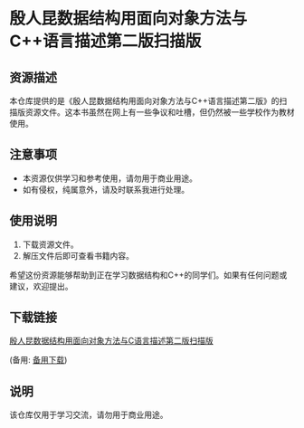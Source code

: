 # 殷人昆数据结构用面向对象方法与C++语言描述第二版扫描版

## 资源描述

本仓库提供的是《殷人昆数据结构用面向对象方法与C++语言描述第二版》的扫描版资源文件。这本书虽然在网上有一些争议和吐槽，但仍然被一些学校作为教材使用。

## 注意事项

- 本资源仅供学习和参考使用，请勿用于商业用途。
- 如有侵权，纯属意外，请及时联系我进行处理。

## 使用说明

1. 下载资源文件。
2. 解压文件后即可查看书籍内容。

希望这份资源能够帮助到正在学习数据结构和C++的同学们。如果有任何问题或建议，欢迎提出。

## 下载链接
[殷人昆数据结构用面向对象方法与C语言描述第二版扫描版](https://pan.quark.cn/s/7aaad4703bd6) 

(备用: [备用下载](https://pan.baidu.com/s/159BtS6T2IhxHsBUaaLnN8w?pwd=1234))

## 说明

该仓库仅用于学习交流，请勿用于商业用途。
